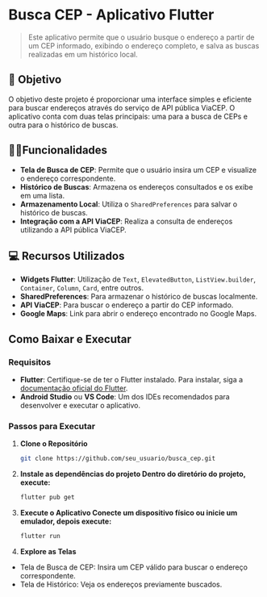 # Busca CEP - Aplicativo Flutter

> Este aplicativo permite que o usuário busque o endereço a partir de um CEP informado, exibindo o endereço completo, e salva as buscas realizadas em um histórico local.

## 🎯 Objetivo

O objetivo deste projeto é proporcionar uma interface simples e eficiente para buscar endereços através do serviço de API pública ViaCEP. O aplicativo conta com duas telas principais: uma para a busca de CEPs e outra para o histórico de buscas.

## 🤳🏻Funcionalidades

- **Tela de Busca de CEP**: Permite que o usuário insira um CEP e visualize o endereço correspondente.
- **Histórico de Buscas**: Armazena os endereços consultados e os exibe em uma lista.
- **Armazenamento Local**: Utiliza o `SharedPreferences` para salvar o histórico de buscas.
- **Integração com a API ViaCEP**: Realiza a consulta de endereços utilizando a API pública ViaCEP.

## 💻 Recursos Utilizados

- **Widgets Flutter**: Utilização de `Text`, `ElevatedButton`, `ListView.builder`, `Container`, `Column`, `Card`, entre outros.
- **SharedPreferences**: Para armazenar o histórico de buscas localmente.
- **API ViaCEP**: Para buscar o endereço a partir do CEP informado.
- **Google Maps**: Link para abrir o endereço encontrado no Google Maps.

## Como Baixar e Executar

### Requisitos

- **Flutter**: Certifique-se de ter o Flutter instalado. Para instalar, siga a [documentação oficial do Flutter](https://flutter.dev/docs/get-started/install).
- **Android Studio** ou **VS Code**: Um dos IDEs recomendados para desenvolver e executar o aplicativo.

### Passos para Executar

1. **Clone o Repositório**
   ```bash
   git clone https://github.com/seu_usuario/busca_cep.git

2. **Instale as dependências do projeto Dentro do diretório do projeto, execute:**
   ```bash
   flutter pub get

3. **Execute o Aplicativo Conecte um dispositivo físico ou inicie um emulador, depois execute:**
   ```bash
   flutter run

4. **Explore as Telas**
  - Tela de Busca de CEP: Insira um CEP válido para buscar o endereço correspondente.
  - Tela de Histórico: Veja os endereços previamente buscados.
